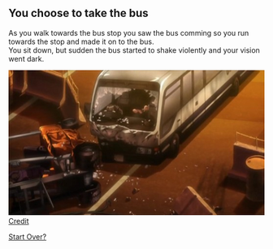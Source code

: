 ## You choose to take the bus

As you walk towards the bus stop you saw the bus comming so you run towards the stop and made it on to the bus.  
You sit down, but sudden the bus started to shake violently and your vision went dark.

![buscrash](../../../image/buscrash.jpg)  
[Credit](http://www.craiglotter.co.za/2010/10/18/highschool-of-the-dead-episode-12/)

[Start Over?](../../../../beginning.md)
